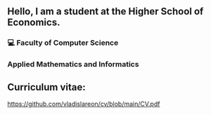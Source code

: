 ## Hello, I am a student at the Higher School of Economics.
### :computer: Faculty of Computer Science
### Applied Mathematics and Informatics
## Curriculum vitae:
https://github.com/vladislareon/cv/blob/main/CV.pdf
